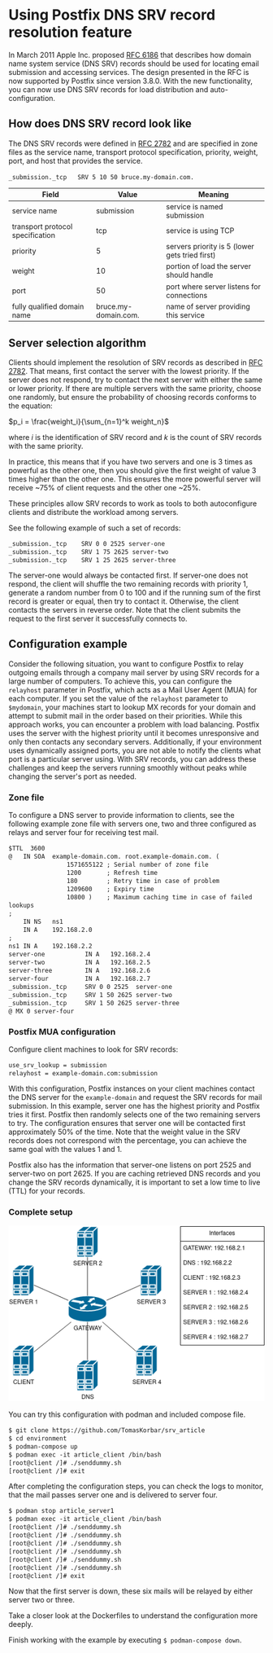 # Using Postfix DNS SRV record resolution feature

In March 2011 Apple Inc. proposed [RFC 6186](https://www.ietf.org/rfc/rfc6186.txt) that describes how domain name system service (DNS SRV) records should be used for locating email submission and accessing services. The design presented in the RFC is now supported by Postfix since version 3.8.0. With the new functionality, you can now use DNS SRV records for load distribution and auto-configuration.

## How does DNS SRV record look like

The DNS SRV records were defined in [RFC 2782](https://www.ietf.org/rfc/rfc2782.txt) and are specified in zone files as the service name, transport protocol specification, priority, weight, port, and host that provides the service.

`_submission._tcp	SRV 5 10 50 bruce.my-domain.com.`

| Field | Value | Meaning |
|---|---|---|
| service name | submission | service is named submission |
| transport protocol specification | tcp | service is using TCP |
| priority | 5 | servers priority is 5 (lower gets tried first)|
| weight | 10 | portion of load the server should handle |
| port | 50 | port where server listens for connections |
| fully qualified domain name | bruce.my-domain.com. | name of server providing this service |

## Server selection algorithm

Clients should implement the resolution of SRV records as described in [RFC 2782](https://www.ietf.org/rfc/rfc2782.txt). That means, first contact the server with the lowest priority. If the server does not respond, try to contact the next server with either the same or lower priority. If there are multiple servers with the same priority, choose one randomly, but ensure the probability of choosing records conforms to the equation:

$p_i = \frac{weight_i}{\sum_{n=1}^k weight_n}$

where $i$ is the identification of SRV record and $k$ is the
count of SRV records with the same priority.

In practice, this means that if you have two servers and one is 3 times as powerful as the other one, then you should give the first weight of value 3 times higher than the other one. This ensures the more powerful server will receive ~75% of client requests and the other one ~25%.

These principles allow SRV records to work as tools to both autoconfigure clients and distribute the workload among servers.

See the following example of such a set of records:

```
_submission._tcp 	SRV 0 0 2525 server-one
_submission._tcp 	SRV 1 75 2625 server-two
_submission._tcp 	SRV 1 25 2625 server-three
```

The server-one would always be contacted first. If server-one does not respond, the client will shuffle the two remaining records with priority 1, generate a random number from 0 to 100 and if the running sum of the first record is greater or equal, then try to contact it. Otherwise, the client contacts the servers in reverse order. Note that the client submits the request to the first server it successfully connects to.

## Configuration example

Consider the following situation, you want to configure Postfix to relay outgoing emails through a company mail server by using SRV records for a large number of computers. To achieve this, you can configure the `relayhost` parameter in Postfix, which acts as a Mail User Agent (MUA) for each computer. If you set the value of the `relayhost` parameter to `$mydomain`, your machines start to lookup MX records for your domain and attempt to submit mail in the order based on their priorities. While this approach works, you can encounter a problem with load balancing. Postfix uses the server with the highest priority until it becomes unresponsive and only then contacts any secondary servers. Additionally, if your environment uses dynamically assigned ports, you are not able to notify the clients what port is a particular server using. With SRV records, you can address these challenges and keep the servers running smoothly without peaks while changing the server's port as needed.

### Zone file
To configure a DNS server to provide information to clients, see the following example zone file with servers one, two and three configured as relays and server four for receiving test mail.

```
$TTL  3600
@  	IN SOA  example-domain.com. root.example-domain.com. (
                1571655122 ; Serial number of zone file
                1200       ; Refresh time
                180        ; Retry time in case of problem
                1209600    ; Expiry time
                10800 )    ; Maximum caching time in case of failed lookups
;
   	IN NS   ns1
   	IN A    192.168.2.0
;
ns1	IN A    192.168.2.2
server-one           IN A   192.168.2.4
server-two           IN A   192.168.2.5
server-three         IN A   192.168.2.6
server-four          IN A   192.168.2.7
_submission._tcp     SRV 0 0 2525  server-one
_submission._tcp     SRV 1 50 2625 server-two
_submission._tcp     SRV 1 50 2625 server-three
@ MX 0 server-four
```

### Postfix MUA configuration

Configure client machines to look for SRV records:

```
use_srv_lookup = submission
relayhost = example-domain.com:submission
```

With this configuration, Postfix instances on your client machines contact the DNS server for the `example-domain` and request the SRV records for mail submission. In this example, server one has the highest priority and Postfix tries it first. Postfix then randomly selects one of the two remaining servers to try. The configuration ensures that server one will be contacted first approximately 50% of the time. Note that the weight value in the SRV records does not correspond with the percentage, you can achieve the same goal with the values 1 and 1.

Postfix also has the information that server-one listens on port 2525 and server-two on port 2625. If you are caching retrieved DNS records and you change the SRV records dynamically, it is important to set a low time to live (TTL) for your records.

### Complete setup

![alt text](srv_article.png)

You can try this configuration with podman and included compose file.

```
$ git clone https://github.com/TomasKorbar/srv_article
$ cd environment
$ podman-compose up
$ podman exec -it article_client /bin/bash
[root@client /]# ./senddummy.sh
[root@client /]# exit
```

After completing the configuration steps, you can check the logs to monitor, that the mail passes server one and is delivered to server four.

```
$ podman stop article_server1
$ podman exec -it article_client /bin/bash
[root@client /]# ./senddummy.sh
[root@client /]# ./senddummy.sh
[root@client /]# ./senddummy.sh
[root@client /]# ./senddummy.sh
[root@client /]# ./senddummy.sh
[root@client /]# ./senddummy.sh
[root@client /]# exit
```

Now that the first server is down, these six mails will be relayed by either server two or three.

Take a closer look at the Dockerfiles to understand the configuration more deeply.

Finish working with the example by executing `$ podman-compose down`.
